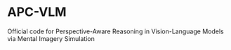 # APC-VLM
Official code for Perspective-Aware Reasoning in Vision-Language Models via Mental Imagery Simulation
